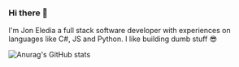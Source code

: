 ### Hi there 👋

I'm Jon Eledia a full stack software developer with experiences on languages like C#, JS and Python. I like building dumb stuff 😎

![Anurag's GitHub stats](https://github-readme-stats.vercel.app/api?username=joneledia&count_private=true&show_icons=true&theme=gruvbox)

